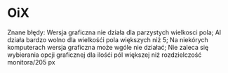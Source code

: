 # OiX
Znane błędy:
Wersja graficzna nie działa dla parzystych wielkosci pola;
AI działa bardzo wolno dla wielkośći pola większych niż 5;
Na niekórych komputerach wersja graficzna może wgóle nie działać;
Nie zaleca się wybierania opcji graficznej dla ilośći pól większej niż rozdzielczość monitora/205 px 
